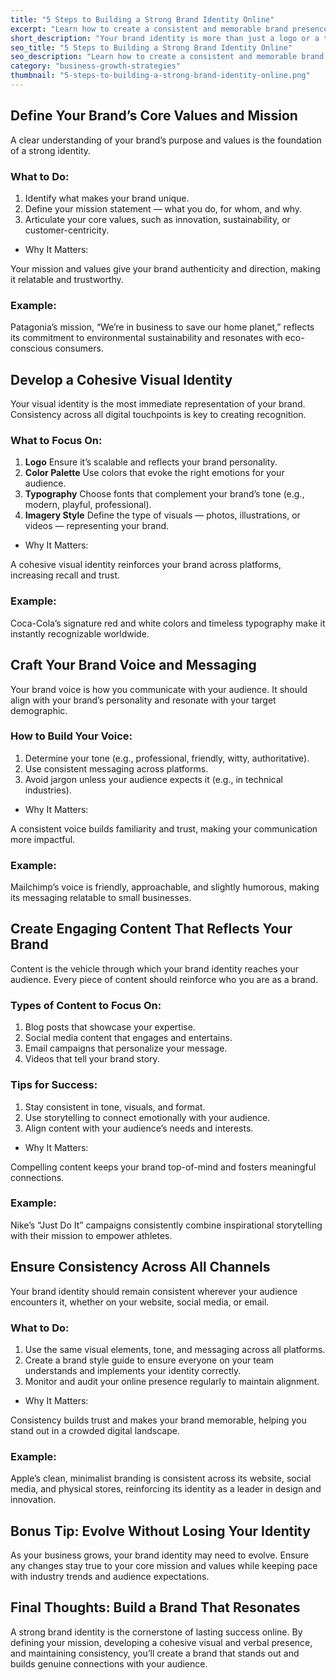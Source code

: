 ```yaml
---
title: "5 Steps to Building a Strong Brand Identity Online"
excerpt: "Learn how to create a consistent and memorable brand presence that resonates with your audience."
short_description: "Your brand identity is more than just a logo or a tagline — it’s the essence of how your business is perceived online. A strong brand identity sets you apart and creates lasting connections with your audience. Follow these five essential steps to craft a consistent and memorable brand presence that resonates."
seo_title: "5 Steps to Building a Strong Brand Identity Online"
seo_description: "Learn how to create a consistent and memorable brand identity that resonates with your audience and drives business success."
category: "business-growth-strategies"
thumbnail: "5-steps-to-building-a-strong-brand-identity-online.png"
---
```


## Define Your Brand’s Core Values and Mission

A clear understanding of your brand’s purpose and values is the foundation of a strong identity.

### What to Do:

1.  Identify what makes your brand unique.
2.  Define your mission statement — what you do, for whom, and why.
3.  Articulate your core values, such as innovation, sustainability, or customer-centricity.

- Why It Matters:

Your mission and values give your brand authenticity and direction, making it relatable and trustworthy.

### Example:

Patagonia’s mission, “We’re in business to save our home planet,” reflects its commitment to environmental sustainability and resonates with eco-conscious consumers.

## Develop a Cohesive Visual Identity

Your visual identity is the most immediate representation of your brand. Consistency across all digital touchpoints is key to creating recognition.

### What to Focus On:

1.  **Logo** Ensure it’s scalable and reflects your brand personality.
2.  **Color Palette** Use colors that evoke the right emotions for your audience.
3.  **Typography** Choose fonts that complement your brand’s tone (e.g., modern, playful, professional).
4.  **Imagery Style** Define the type of visuals — photos, illustrations, or videos — representing your brand.

- Why It Matters:

A cohesive visual identity reinforces your brand across platforms, increasing recall and trust.

### Example:

Coca-Cola’s signature red and white colors and timeless typography make it instantly recognizable worldwide.

## Craft Your Brand Voice and Messaging

Your brand voice is how you communicate with your audience. It should align with your brand’s personality and resonate with your target demographic.

### How to Build Your Voice:

1.  Determine your tone (e.g., professional, friendly, witty, authoritative).
2.  Use consistent messaging across platforms.
3.  Avoid jargon unless your audience expects it (e.g., in technical industries).

- Why It Matters:

A consistent voice builds familiarity and trust, making your communication more impactful.

### Example:

Mailchimp’s voice is friendly, approachable, and slightly humorous, making its messaging relatable to small businesses.

## Create Engaging Content That Reflects Your Brand

Content is the vehicle through which your brand identity reaches your audience. Every piece of content should reinforce who you are as a brand.

### Types of Content to Focus On:

1.  Blog posts that showcase your expertise.
2.  Social media content that engages and entertains.
3.  Email campaigns that personalize your message.
4.  Videos that tell your brand story.

### Tips for Success:

1.  Stay consistent in tone, visuals, and format.
2.  Use storytelling to connect emotionally with your audience.
3.  Align content with your audience’s needs and interests.

- Why It Matters:

Compelling content keeps your brand top-of-mind and fosters meaningful connections.

### Example:

Nike’s “Just Do It” campaigns consistently combine inspirational storytelling with their mission to empower athletes.

## Ensure Consistency Across All Channels

Your brand identity should remain consistent wherever your audience encounters it, whether on your website, social media, or email.

### What to Do:

1.  Use the same visual elements, tone, and messaging across all platforms.
2.  Create a brand style guide to ensure everyone on your team understands and implements your identity correctly.
3.  Monitor and audit your online presence regularly to maintain alignment.

- Why It Matters:

Consistency builds trust and makes your brand memorable, helping you stand out in a crowded digital landscape.

### Example:

Apple’s clean, minimalist branding is consistent across its website, social media, and physical stores, reinforcing its identity as a leader in design and innovation.

## Bonus Tip: Evolve Without Losing Your Identity

As your business grows, your brand identity may need to evolve. Ensure any changes stay true to your core mission and values while keeping pace with industry trends and audience expectations.

## Final Thoughts: Build a Brand That Resonates

A strong brand identity is the cornerstone of lasting success online. By defining your mission, developing a cohesive visual and verbal presence, and maintaining consistency, you’ll create a brand that stands out and builds genuine connections with your audience.
